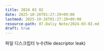 ```yaml
---
title: 2024 03 02
date: 2025-10-26T01:27:29+09:00
lastmod: 2025-10-26T01:27:29+09:00
resource-path: 07.Daliy Note/2024-03-02.md
draft: true
---
```

파일 디스크립터 누수(file descriptor leak)